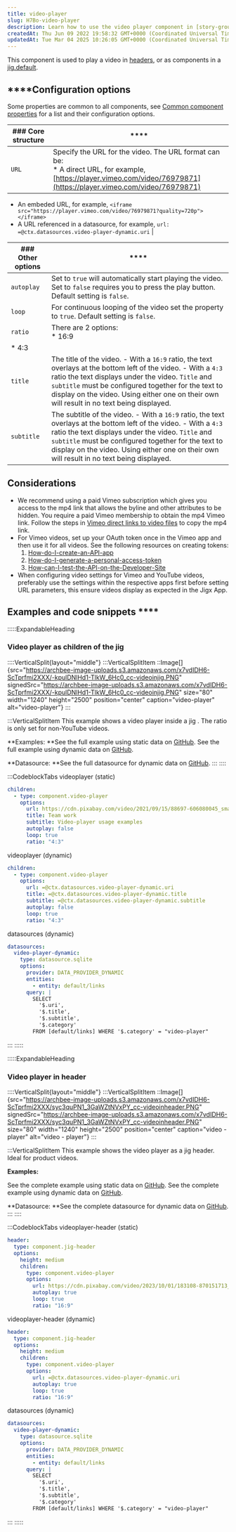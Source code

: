 ```yaml
---
title: video-player
slug: H7Bo-video-player
description: Learn how to use the video player component in [story-group](docId:Keky7LpKMoOsAfpPFB3a0) and headers, or as a component in a [jig.default](docId:rTomyJI3UOXIqXDULTZ3O). Explore its configuration options such as URL, title, subtitle, autoplay, loop, and r
createdAt: Thu Jun 09 2022 19:58:32 GMT+0000 (Coordinated Universal Time)
updatedAt: Tue Mar 04 2025 10:26:05 GMT+0000 (Coordinated Universal Time)
---
```


This component is used to play a video in [headers](./jig-header.md), or as components in a [jig.default](<./../Jig Types/jig_default.md>).&#x20;

## ****Configuration options

Some properties are common to all components, see [Common component properties](docId\:LLnTD-rxe8FmH7WpC5cZb) for a list and their configuration options.

| ### Core structure | ****                                                                                                                                                                                                                                                                                                                                                                                                 |
| ------------------ | ---------------------------------------------------------------------------------------------------------------------------------------------------------------------------------------------------------------------------------------------------------------------------------------------------------------------------------------------------------------------------------------------------- |
| `URL`              | Specify the URL for the video. The URL format can be:<br />* A direct URL, for example, [https://player.vimeo.com/video/76979871](https://player.vimeo.com/video/76979871)
* An embeded URL, for example,&#xA;`<iframe src="https://player.vimeo.com/video/76979871?quality=720p"></iframe>`
* A URL referenced in a datasource, for example, &#xA;`url: =@ctx.datasources.video-player-dynamic.uri` |

| ### Other options | ****                                                                                                                                                                                                                                                                                                                                      |
| ----------------- | ----------------------------------------------------------------------------------------------------------------------------------------------------------------------------------------------------------------------------------------------------------------------------------------------------------------------------------------- |
| `autoplay`        | Set to `true` will automatically start playing the video. Set to `false` requires you to press the play button. Default setting is `false`.                                                                                                                                                                                               |
| `loop`            |  For continuous looping of the video set the property to `true`. Default setting is `false`.                                                                                                                                                                                                                                              |
| `ratio`           | There are 2 options:<br />* 16:9
* 4:3                                                                                                                                                                                                                                                                                                    |
| `title`           |  The title of the video.&#xA;- With a `16:9` ratio, the text overlays at the bottom left of the video. &#xA;- With a `4:3` ratio the text displays under the video.&#xA;`Title` and `subtitle` must be configured together for the text to display on the video. Using either one on their own will result in no text being displayed.    |
| `subtitle`        | The subtitle of the video. &#xA;- With a `16:9` ratio, the text overlays at the bottom left of the video. &#xA;- With a `4:3` ratio the text displays under the video.&#xA;`Title` and `subtitle` must be configured together for the text to display on the video. Using either one on their own will result in no text being displayed. |

## Considerations

- We recommend using a paid Vimeo subscription which gives you access to the mp4 link that allows the byline and other attributes to be hidden. You require a paid Vimeo membership to obtain the mp4 Vimeo link. Follow the steps in <a href="https://help.vimeo.com/hc/en-us/articles/12426150952593-Direct-links-to-video-files" target="_blank">Vimeo direct links to video files</a> to copy the mp4 link.
- For Vimeo videos, set up your OAuth token once in the Vimeo app and then use it for all videos. See the following resources on creating tokens:&#x20;
  1. <a href="https://help.vimeo.com/hc/en-us/articles/12427832381457-How-do-I-create-an-API-app" target="_blank">How-do-I-create-an-API-app</a>
  2. <a href="https://help.vimeo.com/hc/en-us/articles/12427789081745-How-do-I-generate-a-personal-access-token#:~:text=Go%20to%20your%20Apps%20page,metadata%20public%20on%20vimeo.com." target="_blank">How-do-I-generate-a-personal-access-token</a>
  3. <a href="https://help.vimeo.com/hc/en-us/articles/12427789133201-How-can-I-test-the-API-on-the-Developer-Site" target="_blank">How-can-I-test-the-API-on-the-Developer-Site</a>
- When configuring video settings for Vimeo and YouTube videos, preferably use the settings within the respective apps first before setting URL parameters, this ensure videos display as expected in the Jigx App.

## Examples and code snippets ****

:::::ExpandableHeading
### Video player as children of the jig

::::VerticalSplit{layout="middle"}
:::VerticalSplitItem
::Image[]{src="https://archbee-image-uploads.s3.amazonaws.com/x7vdIDH6-ScTprfmi2XXX/-kpulDNlHd1-TlkW_6Hc0_cc-videoinjig.PNG" signedSrc="https://archbee-image-uploads.s3.amazonaws.com/x7vdIDH6-ScTprfmi2XXX/-kpulDNlHd1-TlkW_6Hc0_cc-videoinjig.PNG" size="80" width="1240" height="2500" position="center" caption="video-player" alt="video-player"}
:::

:::VerticalSplitItem
This example shows a video player inside a jig . The ratio is only set for non-YouTube videos.

**Examples:
**See the full example using static data on <a href="https://github.com/jigx-com/jigx-samples/blob/main/quickstart/jigx-samples/jigs/jigx-components/video-player/static-data/video-player-in-jig/video-player-in-jig.jigx" target="_blank">GitHub</a>.&#x20;
See the full example using dynamic data on <a href="https://github.com/jigx-com/jigx-samples/blob/main/quickstart/jigx-samples/jigs/jigx-components/video-player/dynamic-data/video-player-in-jig/video-player-jig-dynamic.jigx" target="_blank">GitHub</a>.&#x20;

**Datasource:
**See the full datasource for dynamic data on <a href="https://github.com/jigx-com/jigx-samples/blob/main/quickstart/jigx-samples/datasources/adhoc-components/video-player-dynamic.jigx" target="_blank">GitHub</a>.&#x20;
:::
::::

:::CodeblockTabs
videoplayer (static)

```yaml
children:
  - type: component.video-player
    options:
      url: https://cdn.pixabay.com/video/2021/09/15/88697-606080045_small.mp4
      title: Team work
      subtitle: Video-player usage examples
      autoplay: false
      loop: true
      ratio: "4:3"
```

videoplayer (dynamic)

```yaml
children:
  - type: component.video-player
    options:
      url: =@ctx.datasources.video-player-dynamic.uri
      title: =@ctx.datasources.video-player-dynamic.title
      subtitle: =@ctx.datasources.video-player-dynamic.subtitle
      autoplay: false
      loop: true
      ratio: "4:3"
```

datasources (dynamic)

```yaml
datasources:
  video-player-dynamic:
    type: datasource.sqlite
    options:
      provider: DATA_PROVIDER_DYNAMIC
      entities:
        - entity: default/links
      query: |
        SELECT
          '$.uri',
          '$.title',
          '$.subtitle',
          '$.category'
        FROM [default/links] WHERE '$.category' = "video-player"
```
:::
:::::

:::::ExpandableHeading
### Video player in header

::::VerticalSplit{layout="middle"}
:::VerticalSplitItem
::Image[]{src="https://archbee-image-uploads.s3.amazonaws.com/x7vdIDH6-ScTprfmi2XXX/syc3quPN1_3GaWZtNVxPY_cc-videoinheader.PNG" signedSrc="https://archbee-image-uploads.s3.amazonaws.com/x7vdIDH6-ScTprfmi2XXX/syc3quPN1_3GaWZtNVxPY_cc-videoinheader.PNG" size="80" width="1240" height="2500" position="center" caption="video - player" alt="video - player"}
:::

:::VerticalSplitItem
This example shows the video player as a jig header. Ideal for product videos.

**Examples:**

See the complete example using static data on <a href="https://github.com/jigx-com/jigx-samples/blob/main/quickstart/jigx-samples/jigs/jigx-components/video-player/static-data/video-player-in-header/video-player-in-header.jigx" target="_blank">GitHub</a>.
See the complete example using dynamic data on <a href="https://github.com/jigx-com/jigx-samples/blob/main/quickstart/jigx-samples/jigs/jigx-components/video-player/dynamic-data/video-player-in-header/video-player-header-dynamic.jigx" target="_blank">GitHub</a>.&#x20;

**Datasource:
**See the complete datasource for dynamic data on <a href="https://github.com/jigx-com/jigx-samples/blob/main/samples/jigx-samples/datasources/adhoc-components/video-player-dynamic.jigx" target="_blank">GitHub</a>.&#x20;
:::
::::

:::CodeblockTabs
videoplayer-header (static)

```yaml
header:
  type: component.jig-header
  options:
    height: medium
    children:
      type: component.video-player
      options:
        url: https://cdn.pixabay.com/video/2023/10/01/183108-870151713_small.mp4
        autoplay: true
        loop: true
        ratio: "16:9"
```

videoplayer-header (dynamic)

```yaml
header:
  type: component.jig-header
  options:
    height: medium
    children:
      type: component.video-player
      options:
        url: =@ctx.datasources.video-player-dynamic.uri
        autoplay: true
        loop: true
        ratio: "16:9"
```

datasources (dynamic)

```yaml
datasources:
  video-player-dynamic:
    type: datasource.sqlite
    options:
      provider: DATA_PROVIDER_DYNAMIC
      entities:
        - entity: default/links
      query: |
        SELECT
          '$.uri',
          '$.title',
          '$.subtitle',
          '$.category'
        FROM [default/links] WHERE '$.category' = "video-player"
```
:::
:::::

